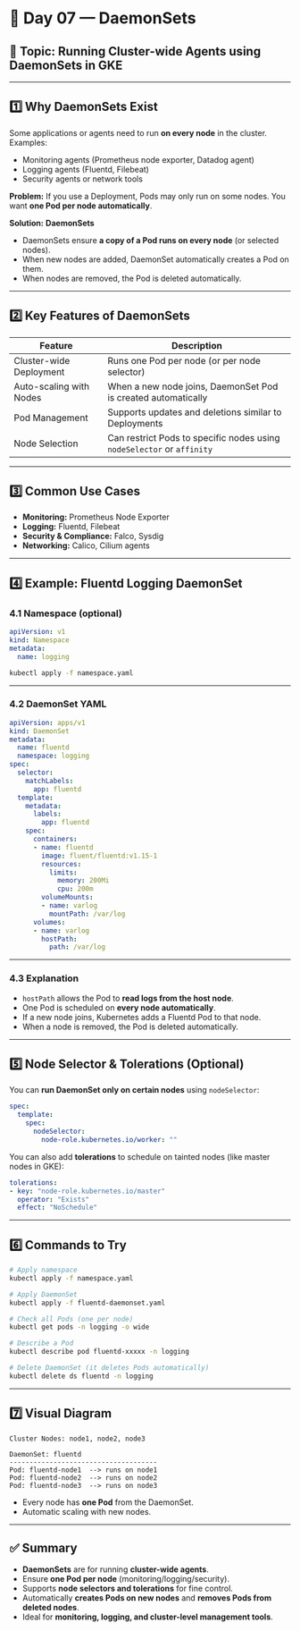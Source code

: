 # 🧩 Day 07 — DaemonSets

## 🧠 Topic: Running Cluster-wide Agents using DaemonSets in GKE

---

## 1️⃣ Why DaemonSets Exist

Some applications or agents need to run **on every node** in the cluster. Examples:

- Monitoring agents (Prometheus node exporter, Datadog agent)  
- Logging agents (Fluentd, Filebeat)  
- Security agents or network tools  

**Problem:** If you use a Deployment, Pods may only run on some nodes. You want **one Pod per node automatically**.  

**Solution:** **DaemonSets**  

- DaemonSets ensure **a copy of a Pod runs on every node** (or selected nodes).  
- When new nodes are added, DaemonSet automatically creates a Pod on them.  
- When nodes are removed, the Pod is deleted automatically.

---

## 2️⃣ Key Features of DaemonSets

| Feature | Description |
|---------|-------------|
| Cluster-wide Deployment | Runs one Pod per node (or per node selector) |
| Auto-scaling with Nodes | When a new node joins, DaemonSet Pod is created automatically |
| Pod Management | Supports updates and deletions similar to Deployments |
| Node Selection | Can restrict Pods to specific nodes using `nodeSelector` or `affinity` |

---

## 3️⃣ Common Use Cases

- **Monitoring:** Prometheus Node Exporter  
- **Logging:** Fluentd, Filebeat  
- **Security & Compliance:** Falco, Sysdig  
- **Networking:** Calico, Cilium agents  

---

## 4️⃣ Example: Fluentd Logging DaemonSet

### 4.1 Namespace (optional)

```yaml
apiVersion: v1
kind: Namespace
metadata:
  name: logging
```

```bash
kubectl apply -f namespace.yaml
```

---

### 4.2 DaemonSet YAML

```yaml
apiVersion: apps/v1
kind: DaemonSet
metadata:
  name: fluentd
  namespace: logging
spec:
  selector:
    matchLabels:
      app: fluentd
  template:
    metadata:
      labels:
        app: fluentd
    spec:
      containers:
      - name: fluentd
        image: fluent/fluentd:v1.15-1
        resources:
          limits:
            memory: 200Mi
            cpu: 200m
        volumeMounts:
        - name: varlog
          mountPath: /var/log
      volumes:
      - name: varlog
        hostPath:
          path: /var/log
```

---

### 4.3 Explanation

- `hostPath` allows the Pod to **read logs from the host node**.  
- One Pod is scheduled on **every node automatically**.  
- If a new node joins, Kubernetes adds a Fluentd Pod to that node.  
- When a node is removed, the Pod is deleted automatically.

---

## 5️⃣ Node Selector & Tolerations (Optional)

You can **run DaemonSet only on certain nodes** using `nodeSelector`:

```yaml
spec:
  template:
    spec:
      nodeSelector:
        node-role.kubernetes.io/worker: ""
```

You can also add **tolerations** to schedule on tainted nodes (like master nodes in GKE):

```yaml
tolerations:
- key: "node-role.kubernetes.io/master"
  operator: "Exists"
  effect: "NoSchedule"
```

---

## 6️⃣ Commands to Try

```bash
# Apply namespace
kubectl apply -f namespace.yaml

# Apply DaemonSet
kubectl apply -f fluentd-daemonset.yaml

# Check all Pods (one per node)
kubectl get pods -n logging -o wide

# Describe a Pod
kubectl describe pod fluentd-xxxxx -n logging

# Delete DaemonSet (it deletes Pods automatically)
kubectl delete ds fluentd -n logging
```

---

## 7️⃣ Visual Diagram

```
Cluster Nodes: node1, node2, node3

DaemonSet: fluentd
-------------------------------------
Pod: fluentd-node1  --> runs on node1
Pod: fluentd-node2  --> runs on node2
Pod: fluentd-node3  --> runs on node3
```

- Every node has **one Pod** from the DaemonSet.  
- Automatic scaling with new nodes.  

---

## ✅ Summary

- **DaemonSets** are for running **cluster-wide agents**.  
- Ensure **one Pod per node** (monitoring/logging/security).  
- Supports **node selectors and tolerations** for fine control.  
- Automatically **creates Pods on new nodes** and **removes Pods from deleted nodes**.  
- Ideal for **monitoring, logging, and cluster-level management tools**.
